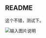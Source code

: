 ## README ##

这个不错，测试下。

![输入图片说明](http://git.oschina.net/uploads/images/2016/0420/113731_e31adc65_720858.jpeg "在这里输入图片标题")
